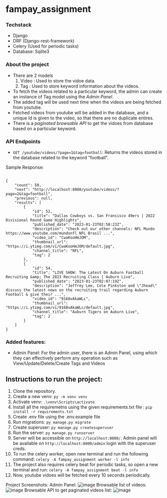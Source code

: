 # fampay_assignment

### Techstack
- Django
- DRF (Django-rest-framework)
- Celery (Used for periodic tasks)
- Database: Sqlite3

### About the project
- There are 2 models 
  1. Video : Used to store the vidoe data.
  2. Tag : Used to store keyword information about the videos.
- To fetch the videos related to a particular keyword, the admin can create an instance of Tag model using the *Admin Panel*.
- The added tag will be used next time when the videos are being fetched from youtube.
- Fetched videos from youtube will be added in the database, and a unique Id is given to the video, so that there are no duplicate entires.
- There is a *paginated browsable API* to get the vidoes from database based on a particular keyword.

### API Endpoints
- `GET /youtube/videos/?page=1&tag=football`: Returns the videos stored in the database related to the keyword "football".

Sample Response:
```

{
    "count": 50,
    "next": "http://localhost:8000/youtube/videos/?page=2&tag=football",
    "previous": null,
    "results": [
        {
            "id": 52,
            "title": "Dallas Cowboys vs. San Fransisco 49ers | 2022 Divisional Round Game Highlights",
            "published_date": "2023-01-23T02:58:23Z",
            "description": "Check out our other channels: NFL Mundo https://www.youtube.com/mundonfl NFL Brasil ...",
            "video_id": "CwaKooHmJOM",
            "thumbnail_url": "https://i.ytimg.com/vi/CwaKooHmJOM/default.jpg",
            "channel_title": "NFL",
            "tag": 2
        },
        {
            "id": 54,
            "title": "LIVE SHOW: The Latest On Auburn Football Recruiting &amp; The 2023 Recruiting Class | Auburn Live",
            "published_date": "2023-01-23T02:07:19Z",
            "description": "Jeffrey Lee, Cole Pinkston and \"Jhead\" discuss the latest news on the recruiting trail regarding Auburn Football & give their ...",
            "video_id": "9168vAkaWLc",
            "thumbnail_url": "https://i.ytimg.com/vi/9168vAkaWLc/default.jpg",
            "channel_title": "Auburn Tigers on Auburn Live",
            "tag": 2
        }
    ]
}
```

### Added features:
- Admin Panel: For the admin user, there is an Admin Panel, using which they can effectively perform any operation such as View/Update/Delete/Create Tags and Videos


## Instructions to run the project:
1. Clone the repository.
2. Create a new venv: `py -m venv venv`
3. Activate venv: `.\venv\Scripts\activate`
4. Install all the requiremetns using the given requirements.txt file : `pip install -r requirements.txt`
5. Create .env file using the .env.example file
6. Run migrations: `py manage.py migrate`
7. Create superuser: `py manage.py createsuperuser`
8. Run the server: `py manage.py runserver`
9. Server will be accessible on `http://localhost:8000/`. Admin panel will be available on `http://localhost:8000/admin` login with the superuser creds.
10. To run the celery worker, open new terminal and run the following command: `celery -A fampay_assignment worker -l info`
11. The project also requires celery beat for periodic tasks, so open a new terminal and run: `celery -A fampay_assignment beat -l info`
12. Now, youtube vidoes will be fetched every 10 seconds periodically.

Project Screenshots:
Admin Panel: 
![image](https://user-images.githubusercontent.com/61308121/213984983-8c3eb1f8-ee4c-437d-9faa-6c2e9dbc05f0.png)
Browsable list of videos:
![image](https://user-images.githubusercontent.com/61308121/213985065-8bfc05a6-3208-404b-aa9b-737d414ccb34.png)
Browsable API to get paginated videos list:
![image](https://user-images.githubusercontent.com/61308121/213985129-0e7bd29d-0d85-4435-ad35-d2b22e57d635.png)

